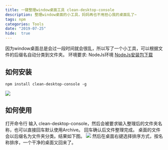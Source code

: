```yaml
---
title: 一键整理window桌面工具 clean-desktop-console
description: 整理window桌面的小工具，妈妈再也不用担心我的桌面乱了~
tags: npm
categories: Tools
date: "2019-07-25"
hide:  true
---
```


因为window桌面总是会过一段时间就会很乱，所以写了一个小工具，可以根据文件的后缀名自动分类到文件夹。
环境要求: NodeJs环境 [NodeJs安装包下载](https://nodejs.org/zh-cn/download/)

## 如何安装
```
npm install clean-desktop-console -g
```
![](https://static.afunny.top/2023/202304200924150.gif)
## 如何使用
打开命令行 输入 clean-desktop-console，然后会被要求输入整理后的文件夹名称，也可以直接回车默认使用Archive。
回车确认后文件整理完成。
桌面的文件会以后缀名为文件夹分类。结果如下图。
![](https://static.afunny.top/2023/202304200924149.png)
然后在桌面右键选择排序方式，按名称排序，一个干净的桌面又回来了。
